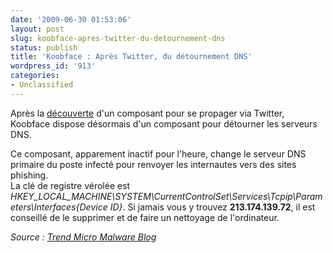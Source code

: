```yaml
---
date: '2009-06-30 01:53:06'
layout: post
slug: koobface-apres-twitter-du-detournement-dns
status: publish
title: 'Koobface : Après Twitter, du détournement DNS'
wordpress_id: '913'
categories:
- Unclassified
---
```


Après la [découverte](http://blog.kdecherf.com/2009/06/26/koobface-se-met-a-twitter/) d'un composant pour se propager via Twitter, Koobface dispose désormais d'un composant pour détourner les serveurs DNS.




Ce composant, apparement inactif pour l'heure, change le serveur DNS primaire du poste infecté pour renvoyer les internautes vers des sites phishing.  
La clé de registre vérolée est _HKEY_LOCAL_MACHINE\SYSTEM\CurrentControlSet\Services\Tcpip\Parameters\Interfaces\{Device ID}_. Si jamais vous y trouvez **213.174.139.72**, il est conseillé de le supprimer et de faire un nettoyage de l'ordinateur.







_Source : [Trend Micro Malware Blog](http://blog.trendmicro.com/new-koobface-component-a-dns-changer/)_



